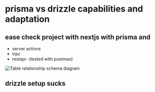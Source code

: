 # prisma vs drizzle capabilities and adaptation

## ease check project with nextjs with prisma and

- server actions
- trpc
- restapi -(tested with postman)

![Table relationship schema diagram](https://dbshostedfiles.s3.us-west-2.amazonaws.com/dbs/erd_hotel.png)

## drizzle setup sucks
